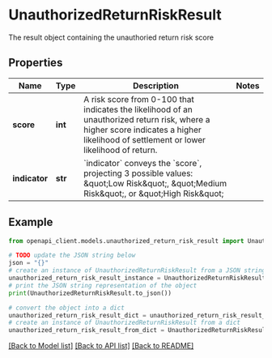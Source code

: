# UnauthorizedReturnRiskResult

The result object containing the unauthoried return risk score

## Properties

Name | Type | Description | Notes
------------ | ------------- | ------------- | -------------
**score** | **int** | A risk score from 0-100 that indicates the likelihood of an unauthorized return risk, where a higher score indicates a higher likelihood of settlement or lower likelihood of return. | 
**indicator** | **str** | &#x60;indicator&#x60; conveys the &#x60;score&#x60;, projecting 3 possible values: \&quot;Low Risk\&quot;, \&quot;Medium Risk\&quot;, or \&quot;High Risk\&quot; | 

## Example

```python
from openapi_client.models.unauthorized_return_risk_result import UnauthorizedReturnRiskResult

# TODO update the JSON string below
json = "{}"
# create an instance of UnauthorizedReturnRiskResult from a JSON string
unauthorized_return_risk_result_instance = UnauthorizedReturnRiskResult.from_json(json)
# print the JSON string representation of the object
print(UnauthorizedReturnRiskResult.to_json())

# convert the object into a dict
unauthorized_return_risk_result_dict = unauthorized_return_risk_result_instance.to_dict()
# create an instance of UnauthorizedReturnRiskResult from a dict
unauthorized_return_risk_result_from_dict = UnauthorizedReturnRiskResult.from_dict(unauthorized_return_risk_result_dict)
```
[[Back to Model list]](../README.md#documentation-for-models) [[Back to API list]](../README.md#documentation-for-api-endpoints) [[Back to README]](../README.md)


